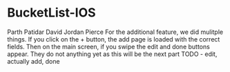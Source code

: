 # BucketList-IOS
Parth Patidar
David Jordan Pierce
For the additional feature, we did mulitple things. If you click on the + button, the add page is loaded with the correct fields. 
Then on the main screen, if you swipe the edit and done buttons appear. They do not anything yet as this will be the next part
TODO - edit, actually add, done
